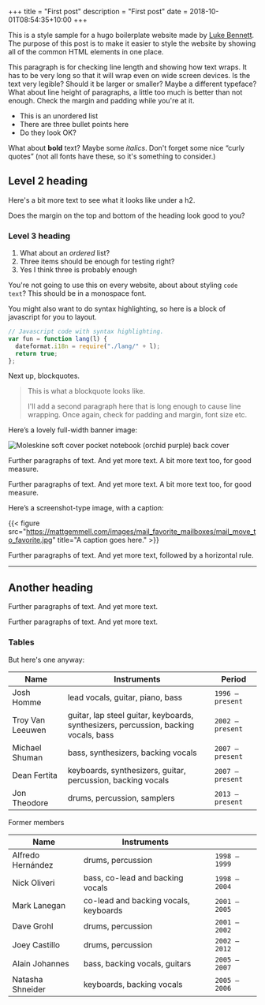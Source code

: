 +++
title = "First post"
description = "First post"
date = 2018-10-01T08:54:35+10:00
+++

This is a style sample for a hugo boilerplate website made by [Luke Bennett](https://lukebennett.me). The purpose of this post is to make it easier to style the website by showing all of the common HTML elements in one place.

This paragraph is for checking line length and showing how text wraps. It has to be very long so that it will wrap even on wide screen devices. Is the text very legible? Should it be larger or smaller? Maybe a different typeface? What about line height of paragraphs, a little too much is better than not enough. Check the margin and padding while you're at it.

- This is an unordered list
- There are three bullet points here
- Do they look OK?

What about **bold** text? Maybe some _italics_. Don't forget some nice “curly quotes” (not all fonts have these, so it's something to consider.)

## Level 2 heading

Here's a bit more text to see what it looks like under a h2.

Does the margin on the top and bottom of the heading look good to you?

### Level 3 heading

1. What about an _ordered_ list?
2. Three items should be enough for testing right?
3. Yes I think three is probably enough

You're not going to use this on every website, about about styling `code text`? This should be in a monospace font.

You might also want to do syntax highlighting, so here is a block of javascript for you to layout.

```js
// Javascript code with syntax highlighting.
var fun = function lang(l) {
  dateformat.i18n = require("./lang/" + l);
  return true;
};
```

Next up, blockquotes.

> This is what a blockquote looks like.
>
> I'll add a second paragraph here that is long enough to cause line wrapping. Once again, check for padding and margin, font size etc.

Here’s a lovely full-width banner image:

![Moleskine soft cover pocket notebook (orchid purple) back cover](https://farm4.staticflickr.com/3918/15050462829_75b7c03629_o.jpg)

Further paragraphs of text. And yet more text. A bit more text too, for good measure.

Further paragraphs of text. And yet more text. A bit more text too, for good measure.

Here’s a screenshot-type image, with a caption:

{{< figure src="https://mattgemmell.com/images/mail_favorite_mailboxes/mail_move_to_favorite.jpg" title="A caption goes here." >}}

Further paragraphs of text. And yet more text, followed by a horizontal rule.

---

## Another heading

Further paragraphs of text. And yet more text.

Further paragraphs of text. And yet more text.

### Tables

But here's one anyway:

| Name             | Instruments                                                                         | Period           |
| ---------------- | ----------------------------------------------------------------------------------- | ---------------- |
| Josh Homme       | lead vocals, guitar, piano, bass                                                    | `1996 – present` |
| Troy Van Leeuwen | guitar, lap steel guitar, keyboards, synthesizers, percussion, backing vocals, bass | `2002 – present` |
| Michael Shuman   | bass, synthesizers, backing vocals                                                  | `2007 – present` |
| Dean Fertita     | keyboards, synthesizers, guitar, percussion, backing vocals                         | `2007 – present` |
| Jon Theodore     | drums, percussion, samplers                                                         | `2013 – present` |

Former members

| Name              | Instruments                           |               |
| ----------------- | ------------------------------------- | ------------- |
| Alfredo Hernández | drums, percussion                     | `1998 – 1999` |
| Nick Oliveri      | bass, co-lead and backing vocals      | `1998 – 2004` |
| Mark Lanegan      | co-lead and backing vocals, keyboards | `2001 – 2005` |
| Dave Grohl        | drums, percussion                     | `2001 – 2002` |
| Joey Castillo     | drums, percussion                     | `2002 – 2012` |
| Alain Johannes    | bass, backing vocals, guitars         | `2005 – 2007` |
| Natasha Shneider  | keyboards, backing vocals             | `2005 – 2006` |